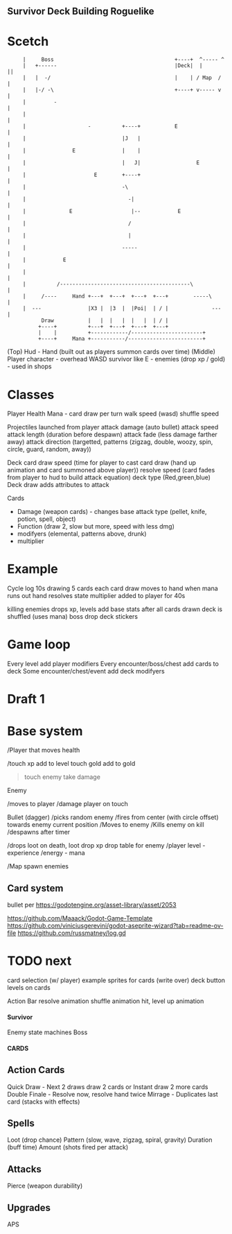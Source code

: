 ## Survivor Deck Building Roguelike

# Scetch

		 |     Boss                                       +----+  ^----- ^
		 |   +------                                      |Deck|  |      ||
		 |   |  -/                                        |    | / Map  / |
		 |   |-/ -\                                       +----+ v----- v |
		 |         -                                                      |
		 |                                                                |
		 |                    -          +----+           E               |
		 |                               |J   |                           |
		 |               E               |    |                           |
		 |                               |   J|                  E        |
		 |                      E        +----+                           |
		 |                               -\                               |
		 |                                 -|                             |
		 |              E                   |--            E              |
		 |                                 /                              |
		 |                                 |                              |
		 |                               -----                            |
		 |            E                                                   |
		 |                                                                |
		 |          /------------------------------------------\          |
		 |     /----     Hand +---+  +---+  +---+  +---+        -----\    |
		 |  ---               |X3 |  |3  |  |Poi|  | / |              --- |
			   Draw           |   |  |   |  |   |  | / |
			  +----+          +---+  +---+  +---+  +---+
			  |    |          +------------/-----------------------+
			  +----+     Mana +-----------/------------------------+

(Top) Hud - Hand (built out as players summon cards over time)
(Middle) Player character - overhead WASD survivor like
E - enemies (drop xp / gold) - used in shops

# Classes

Player
Health
Mana - card draw per turn
walk speed (wasd)
shuffle speed

Projectiles launched from player
attack damage (auto bullet)
attack speed
attack length (duration before despawn)
attack fade (less damage farther away)
attack direction (targetted, patterns (zigzag, double, woozy, spin, circle, guard, random, away))

Deck
card draw speed (time for player to cast card draw (hand up animation and card summoned above player))
resolve speed (card fades from player to hud to build attack equation)
deck type (Red,green,blue) Deck draw adds attributes to attack

Cards

- Damage (weapon cards) - changes base attack type (pellet, knife, potion, spell, object)
- Function (draw 2, slow but more, speed with less dmg)
- modifyers (elemental, patterns above, drunk)
- multiplier

# Example

Cycle log
10s drawing 5 cards
each card draw moves to hand
when mana runs out hand resolves
state multiplier added to player for 40s

killing enemies drops xp, levels add base stats
after all cards drawn deck is shuffled (uses mana)
boss drop deck stickers

# Game loop

Every level add player modifiers
Every encounter/boss/chest add cards to deck
Some encounter/chest/event add deck modifyers

# Draft 1

# Base system

/Player that moves
health

/touch xp add to level
touch gold add to gold

> touch enemy take damage

Enemy

/moves to player
/damage player on touch

Bullet (dagger)
/picks random enemy
/fires from center (with circle offset) towards enemy current position
/Moves to enemy
/Kills enemy on kill
/despawns after timer

/drops loot on death, loot drop xp
drop table for enemy
/player level - experience
\/energy - mana

/Map spawn enemies

## Card system

bullet per https://godotengine.org/asset-library/asset/2053

https://github.com/Maaack/Godot-Game-Template
https://github.com/viniciusgerevini/godot-aseprite-wizard?tab=readme-ov-file
https://github.com/russmatney/log.gd

# TODO next

card selection (w/ player)
example sprites for cards (write over)
deck button
levels on cards

Action Bar
resolve animation
shuffle animation
hit, level up animation

#### Survivor
Enemy state machines
Boss


#### CARDS
## Action Cards

Quick Draw - Next 2 draws draw 2 cards or Instant draw 2 more cards
Double Finale - Resolve now, resolve hand twice
Mirrage - Duplicates last card (stacks with effects)

## Spells

Loot (drop chance)
Pattern (slow, wave, zigzag, spiral, gravity)
Duration (buff time)
Amount (shots fired per attack)

## Attacks

Pierce (weapon durability)

## Upgrades

APS
